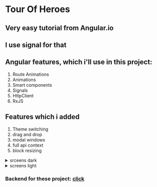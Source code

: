 # Tour Of Heroes
## Very easy tutorial from Angular.io 
## I use signal for that
## Angular features, which i'll use in this project:
1. Route Animations
2. Animations
3. Smart components
4. Signals
5. HttpClient
6. RxJS

## Features which i added
1. Theme switching
2. drag and drop
3. modal windows
4. full api context
5. block resizing
<details>
<summary>
srceens dark
  


</summary>
<img src="src/assets/images/img_6.png" alt="">
<img src="src/assets/images/img_3.png" alt="">
<img src="src/assets/images/img.png" alt="">
<img src="src/assets/images/img_1.png" alt="">
<img src="src/assets/images/img_2.png" alt="">

</details>
<details>
<summary>screens light

</summary>
<img src="src/assets/images/img_7.png" alt="">
<img src="src/assets/images/img_8.png" alt="">
<img src="src/assets/images/img_9.png" alt="">
<img src="src/assets/images/img_10.png" alt="">

</details>


### Backend for these project: [click](https://github.com/0xc0000007b/tour-of-heroes-back.git)


